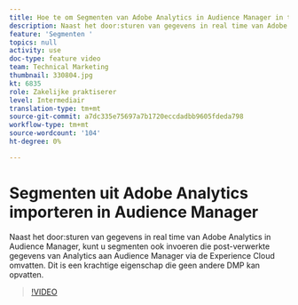 ```yaml
---
title: Hoe te om Segmenten van Adobe Analytics in Audience Manager in te voeren
description: Naast het door:sturen van gegevens in real time van Adobe Analytics in Audience Manager, kunt u segmenten ook invoeren die post-verwerkte gegevens van Analytics aan Audience Manager via de Experience Cloud omvatten. Dit is een krachtige eigenschap die geen andere DMP kan opvatten.
feature: 'Segmenten '
topics: null
activity: use
doc-type: feature video
team: Technical Marketing
thumbnail: 330804.jpg
kt: 6835
role: Zakelijke praktiserer
level: Intermediair
translation-type: tm+mt
source-git-commit: a7dc335e75697a7b1720eccdadbb9605fdeda798
workflow-type: tm+mt
source-wordcount: '104'
ht-degree: 0%

---
```



# Segmenten uit Adobe Analytics importeren in Audience Manager

Naast het door:sturen van gegevens in real time van Adobe Analytics in Audience Manager, kunt u segmenten ook invoeren die post-verwerkte gegevens van Analytics aan Audience Manager via de Experience Cloud omvatten. Dit is een krachtige eigenschap die geen andere DMP kan opvatten.

>[!VIDEO](https://video.tv.adobe.com/v/330804/?quality=12&learn=on)
